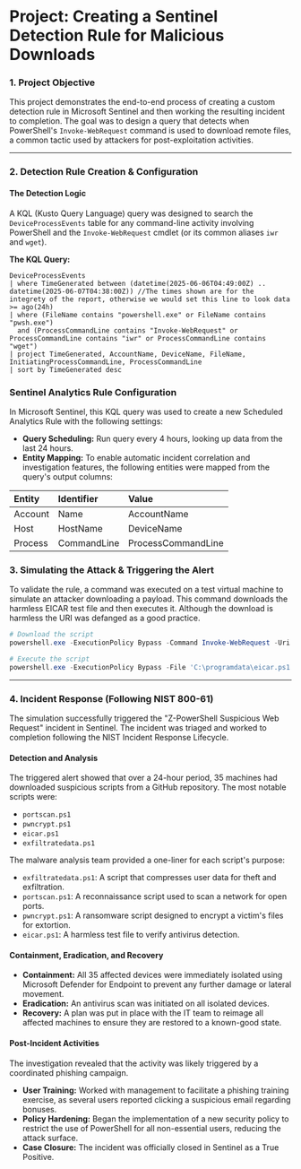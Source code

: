 # Project: Creating a Sentinel Detection Rule for Malicious Downloads

### 1. Project Objective

This project demonstrates the end-to-end process of creating a custom detection rule in Microsoft Sentinel and then working the resulting incident to completion. The goal was to design a query that detects when PowerShell's `Invoke-WebRequest` command is used to download remote files, a common tactic used by attackers for post-exploitation activities.

---

### 2. Detection Rule Creation & Configuration

#### The Detection Logic
A KQL (Kusto Query Language) query was designed to search the `DeviceProcessEvents` table for any command-line activity involving PowerShell and the `Invoke-WebRequest` cmdlet (or its common aliases `iwr` and `wget`).

**The KQL Query:**
```kql
DeviceProcessEvents
| where TimeGenerated between (datetime(2025-06-06T04:49:00Z) .. datetime(2025-06-07T04:38:00Z)) //The times shown are for the integrety of the report, otherwise we would set this line to look data >= ago(24h)
| where (FileName contains "powershell.exe" or FileName contains "pwsh.exe") 
  and (ProcessCommandLine contains "Invoke-WebRequest" or ProcessCommandLine contains "iwr" or ProcessCommandLine contains "wget")
| project TimeGenerated, AccountName, DeviceName, FileName, InitiatingProcessCommandLine, ProcessCommandLine
| sort by TimeGenerated desc

```

### Sentinel Analytics Rule Configuration
In Microsoft Sentinel, this KQL query was used to create a new Scheduled Analytics Rule with the following settings:

* **Query Scheduling:** Run query every 4 hours, looking up data from the last 24 hours.
* **Entity Mapping:** To enable automatic incident correlation and investigation features, the following entities were mapped from the query's output columns:
  
| Entity  | Identifier  | Value              |
| :------ | :---------- | :------------------|
| Account | Name        | AccountName        |
| Host    | HostName    | DeviceName         |
| Process | CommandLine | ProcessCommandLine |

### 3. Simulating the Attack & Triggering the Alert
To validate the rule, a command was executed on a test virtual machine to simulate an attacker downloading a payload. This command downloads the harmless EICAR test file and then executes it. Although the download is harmless the URI was defanged as a good practice.

```powershell
# Download the script
powershell.exe -ExecutionPolicy Bypass -Command Invoke-WebRequest -Uri 'hxxps://raw[.]githubusercontent[.]com/joshmadakor1/lognpacific-public/refs/heads/main/cyber-range/entropy-gorilla/eicar[.]ps1' -OutFile 'C:\programdata\eicar.ps1';

# Execute the script
powershell.exe -ExecutionPolicy Bypass -File 'C:\programdata\eicar.ps1';
```

---
### 4. Incident Response (Following NIST 800-61)
The simulation successfully triggered the "Z-PowerShell Suspicious Web Request" incident in Sentinel. The incident was triaged and worked to completion following the NIST Incident Response Lifecycle.

#### Detection and Analysis
The triggered alert showed that over a 24-hour period, 35 machines had downloaded suspicious scripts from a GitHub repository. The most notable scripts were:

* `portscan.ps1`
* `pwncrypt.ps1`
* `eicar.ps1`
* `exfiltratedata.ps1`

The malware analysis team provided a one-liner for each script's purpose:

* `exfiltratedata.ps1`: A script that compresses user data for theft and exfiltration.
* `portscan.ps1`: A reconnaissance script used to scan a network for open ports.
* `pwncrypt.ps1`: A ransomware script designed to encrypt a victim's files for extortion.
* `eicar.ps1`: A harmless test file to verify antivirus detection.

#### Containment, Eradication, and Recovery
* **Containment:** All 35 affected devices were immediately isolated using Microsoft Defender for Endpoint to prevent any further damage or lateral movement.
* **Eradication:** An antivirus scan was initiated on all isolated devices.
* **Recovery:** A plan was put in place with the IT team to reimage all affected machines to ensure they are restored to a known-good state.

#### Post-Incident Activities
The investigation revealed that the activity was likely triggered by a coordinated phishing campaign.

* **User Training:** Worked with management to facilitate a phishing training exercise, as several users reported clicking a suspicious email regarding bonuses.
* **Policy Hardening:** Began the implementation of a new security policy to restrict the use of PowerShell for all non-essential users, reducing the attack surface.
* **Case Closure:** The incident was officially closed in Sentinel as a True Positive.
